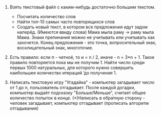 1. Взять текстовый файл с каким-нибудь достаточно большим текстом.
    * Посчитать количество слов
    * Найти топ-10 самых часто повторящихся слов
    * Создать новый текст, в котором все предложения идут задом наперёд. (Имеются ввиду слова) Мама мыла
раму -> раму мыла Мама. Знаки препинания можно не учитывать или учитывать как захочется. Конец
предложения - это точка, вопросительный знак, восклицательный знак, многоточие.

2. Есть правило: если п - четноё, то и = n / 2, иначе - n = З*n + 1. Такое правило повторяется пока мы не
получим 1. Найти число среди первых 1000 натуральных, для которого нужно совершить наибольшее количество итераций ‘до получения 1.

3. Написать текстовую игру "Угадайка" - компьютер загадывает число от 1 до n, пользователь отгадывает. После каждой догадки, компьютер выдаёт подсказку "Больше/Меньше", считает общее количество попыток в конце. (*)Написать в обратную сторону - человек загадывает, компьютер отгадывает (прописать алгоритм отгадывания)